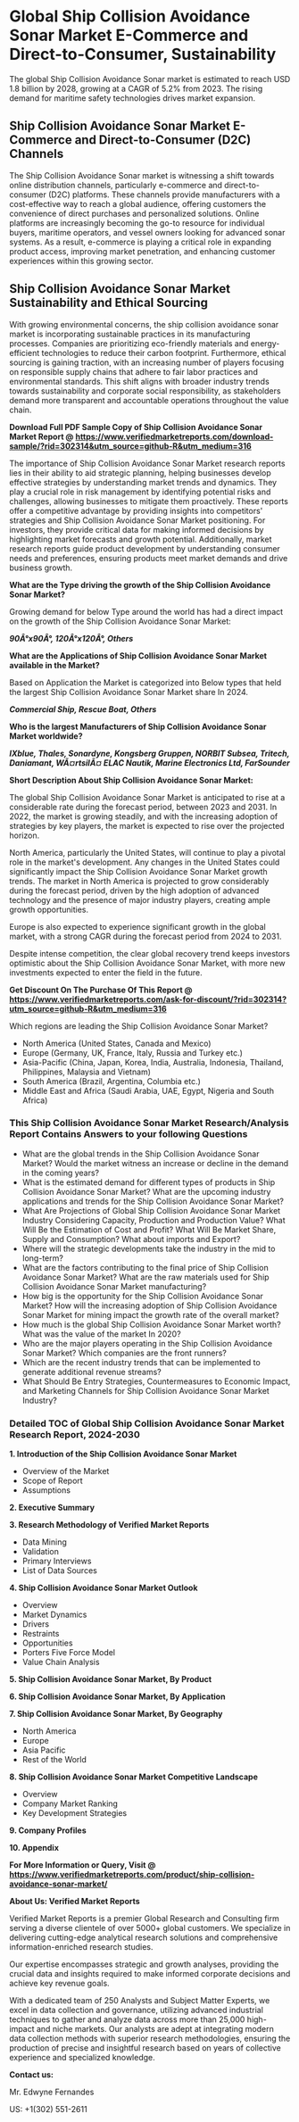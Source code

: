 <h1>Global Ship Collision Avoidance Sonar Market E-Commerce and Direct-to-Consumer, Sustainability</h1><p class=""><p>The global Ship Collision Avoidance Sonar market is estimated to reach USD 1.8 billion by 2028, growing at a CAGR of 5.2% from 2023. The rising demand for maritime safety technologies drives market expansion.</p><h2>Ship Collision Avoidance Sonar Market E-Commerce and Direct-to-Consumer (D2C) Channels</h2><p>The Ship Collision Avoidance Sonar market is witnessing a shift towards online distribution channels, particularly e-commerce and direct-to-consumer (D2C) platforms. These channels provide manufacturers with a cost-effective way to reach a global audience, offering customers the convenience of direct purchases and personalized solutions. Online platforms are increasingly becoming the go-to resource for individual buyers, maritime operators, and vessel owners looking for advanced sonar systems. As a result, e-commerce is playing a critical role in expanding product access, improving market penetration, and enhancing customer experiences within this growing sector.</p><h2>Ship Collision Avoidance Sonar Market Sustainability and Ethical Sourcing</h2><p>With growing environmental concerns, the ship collision avoidance sonar market is incorporating sustainable practices in its manufacturing processes. Companies are prioritizing eco-friendly materials and energy-efficient technologies to reduce their carbon footprint. Furthermore, ethical sourcing is gaining traction, with an increasing number of players focusing on responsible supply chains that adhere to fair labor practices and environmental standards. This shift aligns with broader industry trends towards sustainability and corporate social responsibility, as stakeholders demand more transparent and accountable operations throughout the value chain.</p></p><p class=""><strong>Download Full PDF Sample Copy of Ship Collision Avoidance Sonar Market Report @ <a href="https://www.verifiedmarketreports.com/download-sample/?rid=302314&utm_source=github-R&utm_medium=316" target="_blank">https://www.verifiedmarketreports.com/download-sample/?rid=302314&utm_source=github-R&utm_medium=316</a></strong></p><p>The importance of&nbsp;Ship Collision Avoidance Sonar Market research reports lies in their ability to aid strategic planning, helping businesses develop effective strategies by understanding market trends and dynamics. They play a crucial role in risk management by identifying potential risks and challenges, allowing businesses to mitigate them proactively. These reports offer a competitive advantage by providing insights into competitors' strategies and Ship Collision Avoidance Sonar Market positioning. For investors, they provide critical data for making informed decisions by highlighting market forecasts and growth potential. Additionally, market research reports guide product development by understanding consumer needs and preferences, ensuring products meet market demands and drive business growth.</p><p><strong>What are the&nbsp;Type driving the growth of the Ship Collision Avoidance Sonar Market?</strong></p><p id="" class="">Growing demand for below Type around the world has had a direct impact on the growth of the Ship Collision Avoidance Sonar Market:</p><p class=""><em><strong>90Â°x90Â°, 120Â°x120Â°, Others</strong></em></p><p class=""><strong>What are the&nbsp;Applications&nbsp;of Ship Collision Avoidance Sonar Market available in the Market?</strong></p><p id="" class="">Based on Application the Market is categorized into Below types that held the largest Ship Collision Avoidance Sonar Market share In 2024.</p><p class=""><em><strong>Commercial Ship, Rescue Boat, Others</strong></em></p><p class=""><strong>Who is the largest Manufacturers of Ship Collision Avoidance Sonar Market worldwide?</strong></p><p><em><strong>IXblue, Thales, Sonardyne, Kongsberg Gruppen, NORBIT Subsea, Tritech, Daniamant, WÃ¤rtsilÃ¤ ELAC Nautik, Marine Electronics Ltd, FarSounder</strong></em></p><p id="" class=""><strong>Short Description About Ship Collision Avoidance Sonar Market:</strong></p><p>The global Ship Collision Avoidance Sonar Market is anticipated to rise at a considerable rate during the forecast period, between 2023 and 2031. In 2022, the market is growing steadily, and with the increasing adoption of strategies by key players, the market is expected to rise over the projected horizon.</p><p>North America, particularly the United States, will continue to play a pivotal role in the market's development. Any changes in the United States could significantly impact the Ship Collision Avoidance Sonar Market growth trends. The market in North America is projected to grow considerably during the forecast period, driven by the high adoption of advanced technology and the presence of major industry players, creating ample growth opportunities.</p><p>Europe is also expected to experience significant growth in the global market, with a strong CAGR during the forecast period from 2024 to 2031.</p><p>Despite intense competition, the clear global recovery trend keeps investors optimistic about the Ship Collision Avoidance Sonar Market, with more new investments expected to enter the field in the future.</p><p id="" class=""><strong>Get Discount On The Purchase Of This Report @ <a href="https://www.verifiedmarketreports.com/ask-for-discount/?rid=302314?utm_source=github-R&utm_medium=316" target="_blank">https://www.verifiedmarketreports.com/ask-for-discount/?rid=302314?utm_source=github-R&utm_medium=316</a></strong></p><p class="">Which regions are leading the Ship Collision Avoidance Sonar Market?</p><ul><li>North America (United States, Canada and Mexico)</li><li>Europe (Germany, UK, France, Italy, Russia and Turkey etc.)</li><li>Asia-Pacific (China, Japan, Korea, India, Australia, Indonesia, Thailand, Philippines, Malaysia and Vietnam)</li><li>South America (Brazil, Argentina, Columbia etc.)</li><li>Middle East and Africa (Saudi Arabia, UAE, Egypt, Nigeria and South Africa)</li></ul><h3 id="" class="">This Ship Collision Avoidance Sonar Market Research/Analysis Report Contains Answers to your following Questions</h3><ul><li>What are the global trends in the Ship Collision Avoidance Sonar Market? Would the market witness an increase or decline in the demand in the coming years?</li><li>What is the estimated demand for different types of products in Ship Collision Avoidance Sonar Market? What are the upcoming industry applications and trends for the Ship Collision Avoidance Sonar Market?</li><li>What Are Projections of Global Ship Collision Avoidance Sonar Market Industry Considering Capacity, Production and Production Value? What Will Be the Estimation of Cost and Profit? What Will Be Market Share, Supply and Consumption? What about imports and Export?</li><li>Where will the strategic developments take the industry in the mid to long-term?</li><li>What are the factors contributing to the final price of Ship Collision Avoidance Sonar Market? What are the raw materials used for Ship Collision Avoidance Sonar Market manufacturing?</li><li>How big is the opportunity for the Ship Collision Avoidance Sonar Market? How will the increasing adoption of Ship Collision Avoidance Sonar Market for mining impact the growth rate of the overall market?</li><li>How much is the global Ship Collision Avoidance Sonar Market worth? What was the value of the market In 2020?</li><li>Who are the major players operating in the Ship Collision Avoidance Sonar Market? Which companies are the front runners?</li><li>Which are the recent industry trends that can be implemented to generate additional revenue streams?</li><li>What Should Be Entry Strategies, Countermeasures to Economic Impact, and Marketing Channels for Ship Collision Avoidance Sonar Market Industry?</li></ul><h3 id="" class="">Detailed TOC of Global Ship Collision Avoidance Sonar Market Research Report, 2024-2030</h3><p id="" class=""><strong>1. Introduction of the Ship Collision Avoidance Sonar Market</strong></p><ul><li>Overview of the Market</li><li>Scope of Report</li><li>Assumptions</li></ul><p id="" class=""><strong>2. Executive Summary</strong></p><p id="" class=""><strong>3. Research Methodology of Verified Market Reports</strong></p><ul><li>Data Mining</li><li>Validation</li><li>Primary Interviews</li><li>List of Data Sources</li></ul><p id="" class=""><strong>4. Ship Collision Avoidance Sonar Market Outlook</strong></p><ul><li>Overview</li><li>Market Dynamics</li><li>Drivers</li><li>Restraints</li><li>Opportunities</li><li>Porters Five Force Model</li><li>Value Chain Analysis</li></ul><p id="" class=""><strong>5. Ship Collision Avoidance Sonar Market, By Product</strong></p><p id="" class=""><strong>6. Ship Collision Avoidance Sonar Market, By Application</strong></p><p id="" class=""><strong>7. Ship Collision Avoidance Sonar Market, By Geography</strong></p><ul><li>North America</li><li>Europe</li><li>Asia Pacific</li><li>Rest of the World</li></ul><p id="" class=""><strong>8. Ship Collision Avoidance Sonar Market Competitive Landscape</strong></p><ul><li>Overview</li><li>Company Market Ranking</li><li>Key Development Strategies</li></ul><p id="" class=""><strong>9. Company Profiles</strong></p><p id="" class=""><strong>10. Appendix</strong></p><p id="" class=""><strong>For More Information or Query, Visit @ <a href="https://www.verifiedmarketreports.com/product/ship-collision-avoidance-sonar-market/" target="_blank">https://www.verifiedmarketreports.com/product/ship-collision-avoidance-sonar-market/</a></strong></p><p id="" class=""><strong>About Us: Verified Market Reports</strong></p><p id="" class="">Verified Market Reports is a premier Global Research and Consulting firm serving a diverse clientele of over 5000+ global customers. We specialize in delivering cutting-edge analytical research solutions and comprehensive information-enriched research studies.</p><p id="" class="">Our expertise encompasses strategic and growth analyses, providing the crucial data and insights required to make informed corporate decisions and achieve key revenue goals.</p><p id="" class="">With a dedicated team of 250 Analysts and Subject Matter Experts, we excel in data collection and governance, utilizing advanced industrial techniques to gather and analyze data across more than 25,000 high-impact and niche markets. Our analysts are adept at integrating modern data collection methods with superior research methodologies, ensuring the production of precise and insightful research based on years of collective experience and specialized knowledge.</p><p id="" class=""><strong>Contact us:</strong></p><p id="" class="">Mr. Edwyne Fernandes</p><p id="" class="">US: +1(302) 551-2611</p>